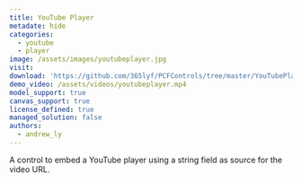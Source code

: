```yaml
---
title: YouTube Player
metadate: hide
categories:
  - youtube
  - player
image: /assets/images/youtubeplayer.jpg
visit:
download: 'https://github.com/365lyf/PCFControls/tree/master/YouTubePlayer'
demo_video: /assets/videos/youtubeplayer.mp4
model_support: true
canvas_support: true
license_defined: true
managed_solution: false
authors:
  - andrew_ly
---
```


A control to embed a YouTube player using a string field as source for the video URL.

